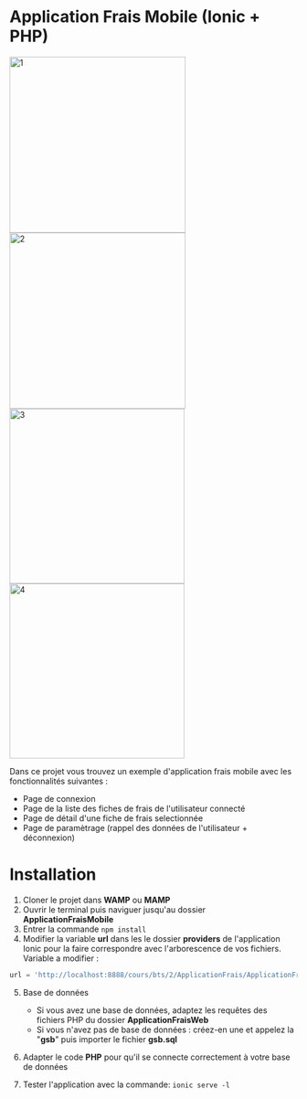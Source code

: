 # Application Frais Mobile (Ionic + PHP)

<img width="308" alt="1" src="https://user-images.githubusercontent.com/9747815/56463863-18697f00-63dd-11e9-8233-954cea3d57d0.png">
<img width="308" alt="2" src="https://user-images.githubusercontent.com/9747815/56463873-48188700-63dd-11e9-8135-21c4c40d2b38.png">
<img width="306" alt="3" src="https://user-images.githubusercontent.com/9747815/56463874-48b11d80-63dd-11e9-90df-887ab330e81c.png">
<img width="306" alt="4" src="https://user-images.githubusercontent.com/9747815/56463875-48b11d80-63dd-11e9-9c5f-4c0a37851ce7.png">

Dans ce projet vous trouvez un exemple d'application frais mobile avec les fonctionnalités suivantes :

- Page de connexion
- Page de la liste des fiches de frais de l'utilisateur connecté
- Page de détail d'une fiche de frais selectionnée
- Page de paramètrage (rappel des données de l'utilisateur + déconnexion)

# Installation

1. Cloner le projet dans **WAMP** ou **MAMP**
2. Ouvrir le terminal puis naviguer jusqu'au dossier **ApplicationFraisMobile**
3. Entrer la commande `npm install`
4. Modifier la variable **url** dans les le dossier **providers** de l'application Ionic pour la faire correspondre avec l'arborescence de vos fichiers. Variable a modifier :
```php
url = 'http://localhost:8888/cours/bts/2/ApplicationFrais/ApplicationFrais/ApplicationFraisWeb/';
  ```

5. Base de données 
      - Si vous avez une base de données, adaptez les requêtes des fichiers PHP du dossier **ApplicationFraisWeb**
      - Si vous n'avez pas de base de données : créez-en une et appelez la "**gsb**" puis importer le fichier **gsb.sql**

6. Adapter le code **PHP** pour qu'il se connecte correctement à votre base de données

7. Tester l'application avec la commande: `ionic serve -l`
      
